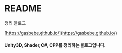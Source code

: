 # README

정리 블로그

[https://gasbebe.github.io/](https://gasbebe.github.io/)

#### Unity3D, Shader, C#, CPP를 정리하는 블로그입니다.
